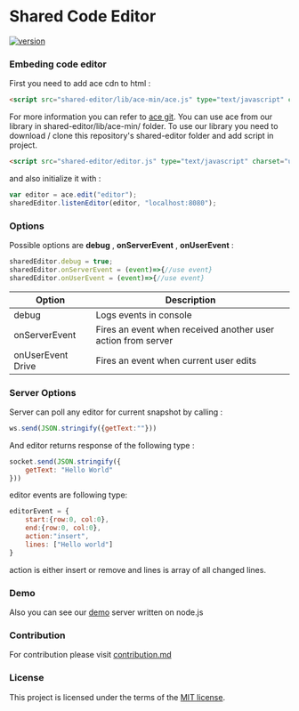 # Shared Code Editor
[![version](https://img.shields.io/badge/version-1.0.0-green.svg)](https://semver.org)
### Embeding code editor
First you need to add ace cdn to html :
```html
<script src="shared-editor/lib/ace-min/ace.js" type="text/javascript" charset="utf-8"></script>
```
For more information you can refer to [ace git](https://github.com/ajaxorg/ace).
You can use ace from our library in shared-editor/lib/ace-min/ folder.
To use our library you need to download / clone this repository's shared-editor folder and add script in project.
```html
<script src="shared-editor/editor.js" type="text/javascript" charset="utf-8"></script>
```
and also initialize it with :
```javascript
var editor = ace.edit("editor");
sharedEditor.listenEditor(editor, "localhost:8080");
```

### Options
Possible options are **debug** , **onServerEvent** , **onUserEvent** :
```javascript
sharedEditor.debug = true;
sharedEditor.onServerEvent = (event)=>{//use event}
sharedEditor.onUserEvent = (event)=>{//use event}
```
| Option | Description |
| ------ | ------ |
| debug | Logs events in console|
| onServerEvent | Fires an event when received another user action from server |
| onUserEvent Drive | Fires an event when current user edits|

### Server Options 
Server can poll any editor for current snapshot by calling : 
```javascript
ws.send(JSON.stringify({getText:""}))
```
And editor returns response of the following type :
```javascript
socket.send(JSON.stringify({
    getText: "Hello World"
}))
```
editor events are following type:
```javascript
editorEvent = {
    start:{row:0, col:0},
    end:{row:0, col:0},
    action:"insert",
    lines: ["Hello world"]
}
```
action is either insert or remove and lines is array of all changed lines.
### Demo
Also you can see our [demo](https://github.com/iSharedCodeEditor/shared-code-editor/tree/master/demo) server written on node.js

### Contribution
For contribution please visit  [contribution.md](https://github.com/iSharedCodeEditor/shared-code-editor/blob/master/CONTRIBUTION.md)

### License
This project is licensed under the terms of the [MIT license](https://github.com/iSharedCodeEditor/shared-code-editor/blob/master/LICENSE).


